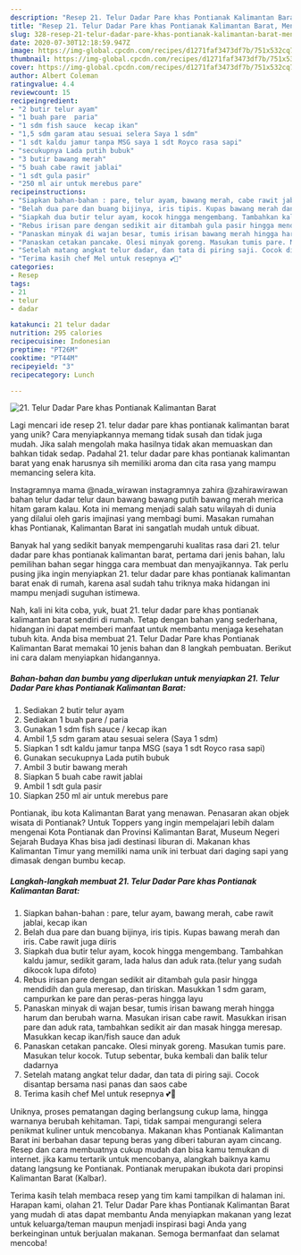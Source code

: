 ```yaml
---
description: "Resep 21. Telur Dadar Pare khas Pontianak Kalimantan Barat, Menggugah Selera"
title: "Resep 21. Telur Dadar Pare khas Pontianak Kalimantan Barat, Menggugah Selera"
slug: 328-resep-21-telur-dadar-pare-khas-pontianak-kalimantan-barat-menggugah-selera
date: 2020-07-30T12:18:59.947Z
image: https://img-global.cpcdn.com/recipes/d1271faf3473df7b/751x532cq70/21-telur-dadar-pare-khas-pontianak-kalimantan-barat-foto-resep-utama.jpg
thumbnail: https://img-global.cpcdn.com/recipes/d1271faf3473df7b/751x532cq70/21-telur-dadar-pare-khas-pontianak-kalimantan-barat-foto-resep-utama.jpg
cover: https://img-global.cpcdn.com/recipes/d1271faf3473df7b/751x532cq70/21-telur-dadar-pare-khas-pontianak-kalimantan-barat-foto-resep-utama.jpg
author: Albert Coleman
ratingvalue: 4.4
reviewcount: 15
recipeingredient:
- "2 butir telur ayam"
- "1 buah pare  paria"
- "1 sdm fish sauce  kecap ikan"
- "1,5 sdm garam atau sesuai selera Saya 1 sdm"
- "1 sdt kaldu jamur tanpa MSG saya 1 sdt Royco rasa sapi"
- "secukupnya Lada putih bubuk"
- "3 butir bawang merah"
- "5 buah cabe rawit jablai"
- "1 sdt gula pasir"
- "250 ml air untuk merebus pare"
recipeinstructions:
- "Siapkan bahan-bahan : pare, telur ayam, bawang merah, cabe rawit jablai, kecap ikan"
- "Belah dua pare dan buang bijinya, iris tipis. Kupas bawang merah dan iris. Cabe rawit juga diiris"
- "Siapkah dua butir telur ayam, kocok hingga mengembang. Tambahkan kaldu jamur, sedikit garam, lada halus dan aduk rata.(telur yang sudah dikocok lupa difoto)"
- "Rebus irisan pare dengan sedikit air ditambah gula pasir hingga mendidih dan gula meresap, dan tiriskan. Masukkan 1 sdm garam, campurkan ke pare dan peras-peras hingga layu"
- "Panaskan minyak di wajan besar, tumis irisan bawang merah hingga harum dan berubah warna. Masukan irisan cabe rawit. Masukkan irisan pare dan aduk rata, tambahkan sedikit air dan masak hingga meresap. Masukkan kecap ikan/fish sauce dan aduk"
- "Panaskan cetakan pancake. Olesi minyak goreng. Masukan tumis pare. Masukan telur kocok. Tutup sebentar, buka kembali dan balik telur dadarnya"
- "Setelah matang angkat telur dadar, dan tata di piring saji. Cocok disantap bersama nasi panas dan saos cabe"
- "Terima kasih chef Mel untuk resepnya 💕🙏"
categories:
- Resep
tags:
- 21
- telur
- dadar

katakunci: 21 telur dadar 
nutrition: 295 calories
recipecuisine: Indonesian
preptime: "PT26M"
cooktime: "PT44M"
recipeyield: "3"
recipecategory: Lunch

---
```



![21. Telur Dadar Pare khas Pontianak Kalimantan Barat](https://img-global.cpcdn.com/recipes/d1271faf3473df7b/751x532cq70/21-telur-dadar-pare-khas-pontianak-kalimantan-barat-foto-resep-utama.jpg)

Lagi mencari ide resep 21. telur dadar pare khas pontianak kalimantan barat yang unik? Cara menyiapkannya memang tidak susah dan tidak juga mudah. Jika salah mengolah maka hasilnya tidak akan memuaskan dan bahkan tidak sedap. Padahal 21. telur dadar pare khas pontianak kalimantan barat yang enak harusnya sih memiliki aroma dan cita rasa yang mampu memancing selera kita.

Instagramnya mama @nada_wirawan instagramnya zahira @zahirawirawan bahan telur dadar telur daun bawang bawang putih bawang merah merica hitam garam kalau. Kota ini memang menjadi salah satu wilayah di dunia yang dilalui oleh garis imajinasi yang membagi bumi. Masakan rumahan khas Pontianak, Kalimantan Barat ini sangatlah mudah untuk dibuat.

Banyak hal yang sedikit banyak mempengaruhi kualitas rasa dari 21. telur dadar pare khas pontianak kalimantan barat, pertama dari jenis bahan, lalu pemilihan bahan segar hingga cara membuat dan menyajikannya. Tak perlu pusing jika ingin menyiapkan 21. telur dadar pare khas pontianak kalimantan barat enak di rumah, karena asal sudah tahu triknya maka hidangan ini mampu menjadi suguhan istimewa.


Nah, kali ini kita coba, yuk, buat 21. telur dadar pare khas pontianak kalimantan barat sendiri di rumah. Tetap dengan bahan yang sederhana, hidangan ini dapat memberi manfaat untuk membantu menjaga kesehatan tubuh kita. Anda bisa membuat 21. Telur Dadar Pare khas Pontianak Kalimantan Barat memakai 10 jenis bahan dan 8 langkah pembuatan. Berikut ini cara dalam menyiapkan hidangannya.

<!--inarticleads1-->

##### Bahan-bahan dan bumbu yang diperlukan untuk menyiapkan 21. Telur Dadar Pare khas Pontianak Kalimantan Barat:

1. Sediakan 2 butir telur ayam
1. Sediakan 1 buah pare / paria
1. Gunakan 1 sdm fish sauce / kecap ikan
1. Ambil 1,5 sdm garam atau sesuai selera (Saya 1 sdm)
1. Siapkan 1 sdt kaldu jamur tanpa MSG (saya 1 sdt Royco rasa sapi)
1. Gunakan secukupnya Lada putih bubuk
1. Ambil 3 butir bawang merah
1. Siapkan 5 buah cabe rawit jablai
1. Ambil 1 sdt gula pasir
1. Siapkan 250 ml air untuk merebus pare


Pontianak, ibu kota Kalimantan Barat yang menawan. Penasaran akan objek wisata di Pontianak? Untuk Toppers yang ingin mempelajari lebih dalam mengenai Kota Pontianak dan Provinsi Kalimantan Barat, Museum Negeri Sejarah Budaya Khas bisa jadi destinasi liburan di. Makanan khas Kalimantan Timur yang memiliki nama unik ini terbuat dari daging sapi yang dimasak dengan bumbu kecap. 

<!--inarticleads2-->

##### Langkah-langkah membuat 21. Telur Dadar Pare khas Pontianak Kalimantan Barat:

1. Siapkan bahan-bahan : pare, telur ayam, bawang merah, cabe rawit jablai, kecap ikan
1. Belah dua pare dan buang bijinya, iris tipis. Kupas bawang merah dan iris. Cabe rawit juga diiris
1. Siapkah dua butir telur ayam, kocok hingga mengembang. Tambahkan kaldu jamur, sedikit garam, lada halus dan aduk rata.(telur yang sudah dikocok lupa difoto)
1. Rebus irisan pare dengan sedikit air ditambah gula pasir hingga mendidih dan gula meresap, dan tiriskan. Masukkan 1 sdm garam, campurkan ke pare dan peras-peras hingga layu
1. Panaskan minyak di wajan besar, tumis irisan bawang merah hingga harum dan berubah warna. Masukan irisan cabe rawit. Masukkan irisan pare dan aduk rata, tambahkan sedikit air dan masak hingga meresap. Masukkan kecap ikan/fish sauce dan aduk
1. Panaskan cetakan pancake. Olesi minyak goreng. Masukan tumis pare. Masukan telur kocok. Tutup sebentar, buka kembali dan balik telur dadarnya
1. Setelah matang angkat telur dadar, dan tata di piring saji. Cocok disantap bersama nasi panas dan saos cabe
1. Terima kasih chef Mel untuk resepnya 💕🙏


Uniknya, proses pematangan daging berlangsung cukup lama, hingga warnanya berubah kehitaman. Tapi, tidak sampai mengurangi selera penikmat kuliner untuk mencobanya. Makanan khas Pontianak Kalimantan Barat ini berbahan dasar tepung beras yang diberi taburan ayam cincang. Resep dan cara membuatnya cukup mudah dan bisa kamu temukan di internet. jika kamu tertarik untuk mencobanya, alangkah baiknya kamu datang langsung ke Pontianak. Pontianak merupakan ibukota dari propinsi Kalimantan Barat (Kalbar). 

Terima kasih telah membaca resep yang tim kami tampilkan di halaman ini. Harapan kami, olahan 21. Telur Dadar Pare khas Pontianak Kalimantan Barat yang mudah di atas dapat membantu Anda menyiapkan makanan yang lezat untuk keluarga/teman maupun menjadi inspirasi bagi Anda yang berkeinginan untuk berjualan makanan. Semoga bermanfaat dan selamat mencoba!
